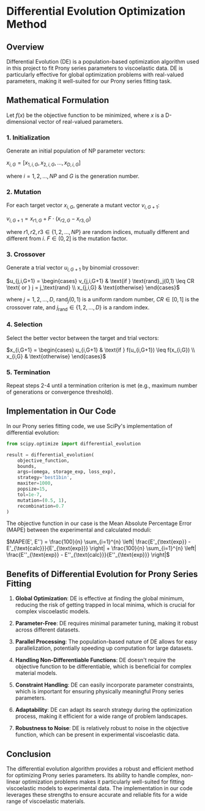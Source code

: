 
# Differential Evolution Optimization Method

## Overview

Differential Evolution (DE) is a population-based optimization algorithm used in this project to fit Prony series parameters to viscoelastic data. DE is particularly effective for global optimization problems with real-valued parameters, making it well-suited for our Prony series fitting task.

## Mathematical Formulation

Let $f(x)$ be the objective function to be minimized, where $x$ is a D-dimensional vector of real-valued parameters.

### 1. Initialization

Generate an initial population of NP parameter vectors:

$x_{i,G} = [x_{1,i,G}, x_{2,i,G}, ..., x_{D,i,G}]$

where $i = 1, 2, ..., NP$ and $G$ is the generation number.

### 2. Mutation

For each target vector $x_{i,G}$, generate a mutant vector $v_{i,G+1}$:

$v_{i,G+1} = x_{r1,G} + F \cdot (x_{r2,G} - x_{r3,G})$

where $r1, r2, r3 \in \{1, 2, ..., NP\}$ are random indices, mutually different and different from $i$. $F \in (0, 2]$ is the mutation factor.

### 3. Crossover

Generate a trial vector $u_{i,G+1}$ by binomial crossover:

$u_{j,i,G+1} = \begin{cases} 
v_{j,i,G+1} & \text{if } \text{rand}_j(0,1) \leq CR \text{ or } j = j_\text{rand} \\ 
x_{j,i,G} & \text{otherwise} 
\end{cases}$

where $j = 1, 2, ..., D$, $\text{rand}_j(0,1)$ is a uniform random number, $CR \in [0,1]$ is the crossover rate, and $j_\text{rand} \in \{1, 2, ..., D\}$ is a random index.

### 4. Selection

Select the better vector between the target and trial vectors:

$x_{i,G+1} = \begin{cases} 
u_{i,G+1} & \text{if } f(u_{i,G+1}) \leq f(x_{i,G}) \\ 
x_{i,G} & \text{otherwise} 
\end{cases}$

### 5. Termination

Repeat steps 2-4 until a termination criterion is met (e.g., maximum number of generations or convergence threshold).

## Implementation in Our Code

In our Prony series fitting code, we use SciPy's implementation of differential evolution:

```python
from scipy.optimize import differential_evolution

result = differential_evolution(
    objective_function,
    bounds,
    args=(omega, storage_exp, loss_exp),
    strategy='best1bin',
    maxiter=1000,
    popsize=15,
    tol=1e-7,
    mutation=(0.5, 1),
    recombination=0.7
)
```

The objective function in our case is the Mean Absolute Percentage Error (MAPE) between the experimental and calculated moduli:

$MAPE(E', E'') = \frac{100}{n} \sum_{i=1}^{n} \left| \frac{E'_{\text{exp}} - E'_{\text{calc}}}{E'_{\text{exp}}} \right| + \frac{100}{n} \sum_{i=1}^{n} \left| \frac{E''_{\text{exp}} - E''_{\text{calc}}}{E''_{\text{exp}}} \right|$

## Benefits of Differential Evolution for Prony Series Fitting

1. **Global Optimization**: DE is effective at finding the global minimum, reducing the risk of getting trapped in local minima, which is crucial for complex viscoelastic models.

2. **Parameter-Free**: DE requires minimal parameter tuning, making it robust across different datasets.

3. **Parallel Processing**: The population-based nature of DE allows for easy parallelization, potentially speeding up computation for large datasets.

4. **Handling Non-Differentiable Functions**: DE doesn't require the objective function to be differentiable, which is beneficial for complex material models.

5. **Constraint Handling**: DE can easily incorporate parameter constraints, which is important for ensuring physically meaningful Prony series parameters.

6. **Adaptability**: DE can adapt its search strategy during the optimization process, making it efficient for a wide range of problem landscapes.

7. **Robustness to Noise**: DE is relatively robust to noise in the objective function, which can be present in experimental viscoelastic data.

## Conclusion

The differential evolution algorithm provides a robust and efficient method for optimizing Prony series parameters. Its ability to handle complex, non-linear optimization problems makes it particularly well-suited for fitting viscoelastic models to experimental data. The implementation in our code leverages these strengths to ensure accurate and reliable fits for a wide range of viscoelastic materials.
